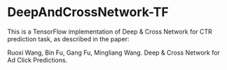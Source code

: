 # DeepAndCrossNetwork-TF

This is a TensorFlow implementation of Deep & Cross Network for CTR prediction task, as described in the paper:

Ruoxi Wang, Bin Fu, Gang Fu, Mingliang Wang. Deep & Cross Network for Ad Click Predictions.
